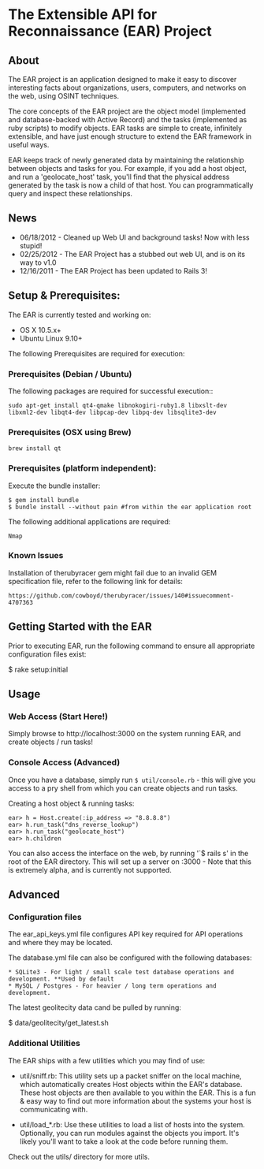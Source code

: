 # The Extensible API for Reconnaissance (EAR) Project

## About

The EAR project is an application designed to make it easy to discover interesting facts about organizations, users, computers, and networks on the web, using OSINT techniques. 

The core concepts of the EAR project are the object model (implemented and database-backed with Active Record) and the tasks (implemented as ruby scripts) to modify objects. EAR tasks are simple to create, infinitely extensible, and have just enough structure to extend the EAR framework in useful ways.

EAR keeps track of newly generated data by maintaining the relationship between objects and tasks for you. For example, if you add a host object, and run a 'geolocate_host' task, you'll find that the physical address generated by the task is now a child of that host. You can programmatically query and inspect these relationships.

## News

* 06/18/2012 - Cleaned up Web UI and background tasks! Now with less stupid!
* 02/25/2012 - The EAR Project has a stubbed out web UI, and is on its way to v1.0
* 12/16/2011 - The EAR Project has been updated to Rails 3!



## Setup & Prerequisites:

The EAR is currently tested and working on:

* OS X 10.5.x+
* Ubuntu Linux 9.10+

The following Prerequisites are required for execution: 

### Prerequisites (Debian / Ubuntu) 

The following packages are required for successful execution::

	sudo apt-get install qt4-qmake libnokogiri-ruby1.8 libxslt-dev libxml2-dev libqt4-dev libpcap-dev libpq-dev libsqlite3-dev 

### Prerequisites (OSX using Brew)

	brew install qt 

### Prerequisites (platform independent): 

Execute the bundle installer: 

	$ gem install bundle 
	$ bundle install --without pain #from within the ear application root

The following additional applications are required:

	Nmap 

### Known Issues

Installation of therubyracer gem might fail due to an invalid GEM specification file, refer to the following link for details: 

	https://github.com/cowboyd/therubyracer/issues/140#issuecomment-4707363

## Getting Started with the EAR

Prior to executing EAR, run the following command to ensure all appropriate configuration files exist: 

 $ rake setup:initial

## Usage

### Web Access (Start Here!)

Simply browse to http://localhost:3000 on the system running EAR, and create objects / run tasks!

### Console Access (Advanced)
Once you have a database, simply run `$ util/console.rb` - this will give you access to a pry shell from which you can create objects and run tasks. 

Creating a host object & running tasks: 

    ear> h = Host.create(:ip_address => "8.8.8.8")
    ear> h.run_task("dns_reverse_lookup")
    ear> h.run_task("geolocate_host")
    ear> h.children

You can also access the interface on the web, by running '`$ rails s' in the root of the EAR directory. This will set up a server on :3000 - Note that this is extremely alpha, and is currently not supported. 

## Advanced

### Configuration files

The ear_api_keys.yml file configures API key required for API operations and where they may be located. 

The database.yml file can also be configured with the following databases:

	* SQLite3 - For light / small scale test database operations and development. **Used by default
	* MySQL / Postgres - For heavier / long term operations and development.
    
The latest geolitecity data cand be pulled by running: 

  $ data/geolitecity/get_latest.sh 

### Additional Utilities

The EAR ships with a few utilities which you may find of use:

 - util/sniff.rb: This utility sets up a packet sniffer on the local machine, which automatically creates Host objects within the EAR's database. These host objects are then available to you within the EAR. This is a fun & easy way to find out more information about the systems your host is communicating with.

 - util/load_*.rb: Use these utilities to load a list of hosts into the system. Optionally, you can run modules against the objects you import. It's likely you'll want to take a look at the code before running them. 

Check out the utils/ directory for more utils.
